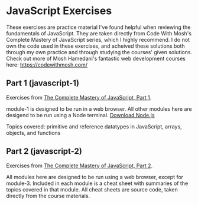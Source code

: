  # JavaScript Exercises

 These exercises are practice material I've found helpful when reviewing the fundamentals of JavaScript. They are taken directly from Code With Mosh's Complete Mastery of JavaScript series, which I highly recommend. I do not own the code used in these exercises, and acheived these solutions both through my own practice and through studying the courses' given solutions.  
 Check out more of Mosh Hamedani's fantastic web development courses here: https://codewithmosh.com/

 ## Part 1 (javascript-1)
 Exercises from [The Complete Mastery of JavaScript, Part 1](https://codewithmosh.com/p/javascript-basics-for-beginners).

 module-1 is designed to be run in a web browser. All other modules here are desigend to be run using a Node terminal. [Download Node.js](https://nodejs.org/en/)

 Topics covered: primitive and reference datatypes in JavaScript, arrays, objects, and functions

 ## Part 2 (javascript-2)
 Exercises from [The Complete Mastery of JavaScript, Part 2](https://codewithmosh.com/p/object-oriented-programming-in-javascript).

 All modules here are designed to be run using a web browser, except for module-3. Included in each module is a cheat sheet with summaries of the topics covered in that module. All cheat sheets are source code, taken directly from the course materials.

 
